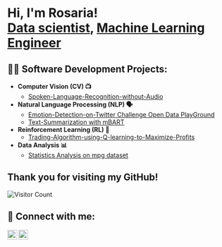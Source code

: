 <h1>Hi, I'm Rosaria! <br/><a href="https://github.com/RosLeo">Data scientist</a>, <a href="https://github.com/RosLeo">Machine Learning Engineer</a> </h1>

<h2>👨‍💻 Software Development Projects:</h2>

- <b> Computer Vision (CV) 📺</b>
  - [Spoken-Language-Recognition-without-Audio](https://github.com/giusgenito/Spoken-Language-Recognition-without-Audio)
- <b> Natural Language Processing (NLP) 🗣️ </b>
  - [Emotion-Detection-on-Twitter Challenge Open Data PlayGround](https://github.com/giusgenito/Emotion-Detection-Challenge-on-Twitter)
  - [Text-Summarization with mBART](https://github.com/RosLeo/Text-summarization)
- <b> Reinforcement Learning (RL) 🌟 </b>
  - [Trading-Algorithm-using-Q-learning-to-Maximize-Profits](https://github.com/RosLeo/Development-of-a-Trading-Algorithm-using-Q-learning-to-Maximize-Profits.)
- <b>Data Analysis 📊</b>
  - [Statistics Analysis on mpg dataset](https://github.com/RosLeo/Statistica-e-Analisi-dei-Dati)

<h2> Thank you for visiting my GitHub! </h2>  

![Visitor Count](https://komarev.com/ghpvc/?username=YourGitHubUsername&style=flat-square)

<h2> 🤳 Connect with me:</h2>

[<img align="left" alt="Giuseppe Genito | LinkedIn" width="22px" src="https://cdn.jsdelivr.net/npm/simple-icons@v3/icons/linkedin.svg" />][linkedin]
[<img align="left" alt="Giuseppe Genito | Instagram" width="22px" src="https://cdn.jsdelivr.net/npm/simple-icons@v3/icons/instagram.svg" />][instagram]

[instagram]: https://www.instagram.com/giuseppegenitoo/
[linkedin]: [www.linkedin.com/in/rosaria-leone-357026210](https://www.instagram.com/rosarialeoneee/)







